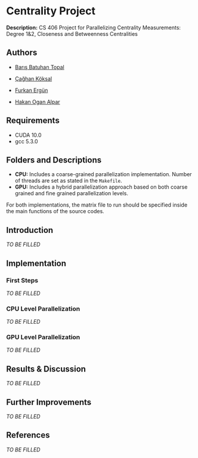 # Centrality Project

**Description:** CS 406 Project for Parallelizing Centrality Measurements: Degree 1&amp;2, Closeness and Betweenness Centralities

## Authors

- [Barış Batuhan Topal](https://github.com/barisbatuhan)

- [Çağhan Köksal](https://github.com/caghankoksal)

- [Furkan Ergün](https://github.com/furkaneergun)

- [Hakan Ogan Alpar](https://github.com/oalpar)

## Requirements

- CUDA 10.0
- gcc 5.3.0

## Folders and Descriptions

- **CPU:** Includes a coarse-grained parallelization implementation. Number of threads are set as stated in the `Makefile`. 
- **GPU:** Includes a hybrid parallelization approach based on both coarse grained and fine grained parallelization levels. 

For both implementations, the matrix file to run should be specified inside the main functions of the source codes. 

## Introduction

*TO BE FILLED*

## Implementation

### First Steps

*TO BE FILLED*

### CPU Level Parallelization

*TO BE FILLED*

### GPU Level Parallelization

*TO BE FILLED*

## Results & Discussion

*TO BE FILLED*

## Further Improvements

*TO BE FILLED*

## References

*TO BE FILLED*


